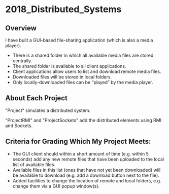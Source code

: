 # 2018_Distributed_Systems

## Overview
I have built a GUI-based file-sharing application (which is also a media player).

* There is a shared folder in which all available media files are stored centrally.
* The shared folder is available to all client applications.
* Client applications allow users to list and download remote media files.
* Downloaded files will be stored in local folders.
* Only locally-downloaded files can be “played” by the media player.

## About Each Project

"Project" simulates a distributed system.

"ProjectRMI" and "ProjectSockets" add the distributed elements using RMI and Sockets.

## Criteria for Grading Which My Project Meets:

* The GUI client should within a short amount of time (e.g. within 5 seconds) add any new remote files that have been uploaded to the local list of available files.
* Available files in this list (ones that have not yet been downloaded) will be available to download (e.g. add a download button next to the file).
* Added facilities to change the location of remote and local folders, e.g. change them via a GUI popup window(s).
